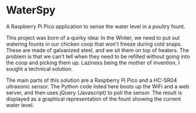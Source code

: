 # WaterSpy
A Raspberry Pi Pico application to sense the water level in a poultry fount.

This project was born of a quirky idea:  In the Winter, we need to put out watering founts in our chicken coop that won't freeze during cold snaps.  These are made of galvanized steel, and we sit them on top of heaters.  The problem is that we can't tell when they need to be refilled without going into the coop and picking them up. Laziness being the mother of invention, I sought a technical solution.

The main parts of this solution are a Raspberry Pi Pico and a HC-SR04 ultrasonic sensor.  The Python code listed here boots up the WiFi and a web server, and then uses jQuery (Javascript) to poll the sensor.  The result is displayed as a graphical representation of the fount showing the current water level.
